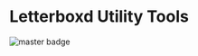 # Letterboxd Utility Tools

![master badge](https://img.shields.io/travis/com/naveenpiedy/letterboxd_non_api_tools/master.svg?logo=travis&labelColor=abcdef&color=03cffc&label=Master%20Build&link=https://travis-ci.com/naveenpiedy/letterboxd_non_api_tools&style=for-the-badge)
